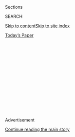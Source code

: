 <div id="app">

<div>

<div>

<div>

<div class="NYTAppHideMasthead css-1q2w90k e1suatyy0">

<div class="section css-ui9rw0 e1suatyy2">

<div class="css-eph4ug er09x8g0">

<div class="css-6n7j50">

</div>

<span class="css-1dv1kvn">Sections</span>

<div class="css-10488qs">

<span class="css-1dv1kvn">SEARCH</span>

</div>

[Skip to content](#site-content)[Skip to site
index](#site-index)

</div>

<div class="css-10698na e1huz5gh0">

</div>

</div>

<div id="masthead-bar-one" class="section hasLinks css-15hmgas e1csuq9d3">

<div class="css-uqyvli e1csuq9d0">

</div>

<div class="css-1uqjmks e1csuq9d1">

</div>

<div class="css-9e9ivx">

[](https://myaccount.nytimes3xbfgragh.onion/auth/login?response_type=cookie&client_id=vi)

</div>

<div class="css-1bvtpon e1csuq9d2">

[Today’s
Paper](https://www.nytimes3xbfgragh.onion/section/todayspaper)

</div>

</div>

</div>

</div>

<div data-aria-hidden="false">

<div id="site-content" data-role="main">

<div>

<div class="css-1aor85t" style="opacity:0.000000001;z-index:-1;visibility:hidden">

<div class="css-1hqnpie">

<div class="css-epjblv">

<span class="css-z6pdnw">Strangers on an 18-Hour
Train</span>

</div>

<div class="css-k008qs">

<div class="css-1iwv8en">

<span class="css-18z7m18"></span>

<div>

<div>

</div>

</div>

</div>

<span class="css-1n6z4y">https://nyti.ms/2llfuCs</span>

<div class="css-1705lsu">

<div class="css-4xjgmj">

<div class="css-4skfbu" data-role="toolbar" data-aria-label="Social Media Share buttons, Save button, and Comments Panel with current comment count" data-testid="share-tools">

  - 
  - 
  - 
  - 
    
    <div class="css-6n7j50">
    
    </div>

  - 
  - 

</div>

</div>

</div>

</div>

</div>

</div>

<div class="css-13pd83m">

</div>

<div id="top-wrapper" class="css-1sy8kpn">

<div id="top-slug" class="css-l9onyx">

Advertisement

</div>

[Continue reading the main
story](#after-top)

<div class="ad top-wrapper" style="text-align:center;height:100%;display:block;min-height:250px">

<div id="top" class="place-ad" data-position="top" data-size-key="top">

</div>

</div>

<div id="after-top">

</div>

</div>

<div id="sponsor-wrapper" class="css-1hyfx7x">

<div id="sponsor-slug" class="css-19vbshk">

Supported by

</div>

[Continue reading the main
story](#after-sponsor)

<div id="sponsor" class="ad sponsor-wrapper" style="text-align:center;height:100%;display:block">

</div>

<div id="after-sponsor">

</div>

</div>

[Lives](/column/lives "Lives")

<div class="css-1vkm6nb ehdk2mb0">

# Strangers on an 18-Hour Train

</div>

<div class="css-79elbk" data-testid="photoviewer-wrapper">

<div class="css-z3e15g" data-testid="photoviewer-wrapper-hidden">

</div>

<div class="css-1a48zt4 ehw59r15" data-testid="photoviewer-children">

![<span class="css-ach9cc e1z0qqy90" itemprop="copyrightHolder"><span class="css-1ly73wi e1tej78p0">Credit...</span><span><span>Illustration
by Melinda
Josie</span></span></span>](https://static01.graylady3jvrrxbe.onion/images/2017/03/05/magazine/05lives/05mag-05lives-t_CA0-articleLarge.jpg?quality=75&auto=webp&disable=upscale)

</div>

</div>

<div class="css-xt80pu e12qa4dv0">

<div class="css-18e8msd">

<div class="css-vp77d3 epjyd6m0">

<div class="css-1baulvz">

By <span class="css-1baulvz last-byline" itemprop="name">Rafiq
Ebrahim</span>

</div>

</div>

  - March 3,
    2017

  - 
    
    <div class="css-4xjgmj">
    
    <div class="css-d8bdto" data-role="toolbar" data-aria-label="Social Media Share buttons, Save button, and Comments Panel with current comment count" data-testid="share-tools">
    
      - 
      - 
      - 
      - 
        
        <div class="css-6n7j50">
        
        </div>
    
      - 
      - 
    
    </div>
    
    </div>

</div>

</div>

<div class="section meteredContent css-1r7ky0e" name="articleBody" itemprop="articleBody">

<div class="css-1fanzo5 StoryBodyCompanionColumn">

<div class="css-53u6y8">

Many years ago, before my family immigrated to the United States from
Pakistan, we used to travel frequently by train. During a more recent
trip home, instead of flying back to Karachi from Lahore, I decided to
go by train again. I was interested to see what it was like traveling in
economy class. I got a seat in Car No. 3, and amid thunder and rain, the
train hissed out of the station. Its pace was slow. The compartment was
packed.

Those who had reserved seats occupied them, while others were perched on
the floor, next to the seats or even by the toilets, with the result
that it became difficult to move around or to use the toilet yourself.
Families with little children spread quilts and pillows on the seats and
on the floor.

A conductor entered the car and started checking tickets. The passenger
in Seat 54, a tall, middle-aged man with sharp gray eyes, had only an
unreserved ticket, so he was asked to vacate the seat. But he took the
conductor aside and returned in a few minutes to the same place. The
conductor, overlooking the mess everywhere in the car, smiled and went
about his duty.

If it were not for the rains in Punjab, the heat and dust would have
been unbearable. I noticed that the man sitting in Seat 54 kept watching
a young woman in a window seat with a little child on her lap. The
woman’s eye fell on the man’s face, and she immediately looked down
and adjusted her dupatta, her scarf.

</div>

</div>

<div class="css-1fanzo5 StoryBodyCompanionColumn">

<div class="css-53u6y8">

The night wore on, and people began to close their eyes, but the seats
were so uncomfortable that only a very heavy sleeper could manage to get
any rest. The train continued its slow pace, stopping every so often at
another station. Because of the heat and suffocating air in the
compartment, many windows were kept open. The woman with the child on
her lap looked over at the man in Seat 54. He was still staring at her.
I was beginning to get angry with him. Even under such filthy and
uncomfortable circumstances, he couldn’t resist indulging his desire to
gaze at an attractive woman. She began to look back at him with fire in
her eyes.

Turning her face away, she played with the child again for a while. The
train was approaching a station. I could see the familiar lights of
Khanewal, and as we stopped, a memory flashed through my mind. Two
decades earlier, whenever we traveled this route and stopped at this
station, my little daughter would urge me to take her out and buy some
ceramic toys from one of the stalls. We would buy the toys, and I would
enjoy a cup of tea in a clay cup at a tea stall. It was now 2 a.m., and
I got down from the train to recapture this pleasant memory. I was
drinking my tea when two burly men came near me and stood on either
side. I could feel something probing at my right. “Take out your wallet
and give it to me,” ordered one of them. I took it out and handed it to
him. The other man relieved me of my wristwatch. “Have a safe journey,”
one said before they both disappeared.

I was shaken, and not just because I lost my wallet and watch. The watch
was cheap, bought for four dollars from Kmart in Chicago, and there were
only a hundred rupees in my wallet; the rest of my money, my credit
cards and my IDs were safely tucked inside my shoes. But it struck me
that you should never try to recapture the memorable scenes of the past,
because you are likely to lose those memories forever. I finished the
cup of tea and returned to my seat on the train.

The train started again. The child was still awake on his mother’s lap,
but the woman found it difficult to keep her eyes open. She was soon
lost in a short wink of sleep. Her head fell forward. A moment later,
the child began to climb the open window — one leg went over it. The man
in Seat 54 leapt up and grabbed the child before he fell out.

The commotion woke up the woman. She seemed to be in a panic, and then
reality dawned. “Here you are,” the man said as he gave the child back
to her. “Your child has been looking for an opportunity to crawl out of
the window,” he said. “That’s why I have been watching the whole time.”
He stretched his back and moved away. The woman was dumbfounded, and so
was I.

</div>

</div>

<div class="css-1fanzo5 StoryBodyCompanionColumn">

<div class="css-53u6y8">

The woman had a few sips of water, then got up to thank the man, but he
was nowhere to be seen. The train moved on. Early in the morning, at
Drigh Road Station, the woman got up to get off the train. She searched
for the man again but couldn’t find him.

“Bhai,” she addressed me, calling me brother. “If you see that man, will
you kindly thank him on my behalf?”

I nodded. Before I got down at Karachi Cantt, I searched the whole
compartment for him — but he was gone.

</div>

</div>

</div>

<div>

</div>

<div>

</div>

<div>

</div>

<div>

<div id="bottom-wrapper" class="css-1ede5it">

<div id="bottom-slug" class="css-l9onyx">

Advertisement

</div>

[Continue reading the main
story](#after-bottom)

<div id="bottom" class="ad bottom-wrapper" style="text-align:center;height:100%;display:block;min-height:90px">

</div>

<div id="after-bottom">

</div>

</div>

</div>

</div>

</div>

## Site Index

<div>

</div>

## Site Information Navigation

  - [© <span>2020</span> <span>The New York Times
    Company</span>](https://help.nytimes3xbfgragh.onion/hc/en-us/articles/115014792127-Copyright-notice)

<!-- end list -->

  - [NYTCo](https://www.nytco.com/)
  - [Contact
    Us](https://help.nytimes3xbfgragh.onion/hc/en-us/articles/115015385887-Contact-Us)
  - [Work with us](https://www.nytco.com/careers/)
  - [Advertise](https://nytmediakit.com/)
  - [T Brand Studio](http://www.tbrandstudio.com/)
  - [Your Ad
    Choices](https://www.nytimes3xbfgragh.onion/privacy/cookie-policy#how-do-i-manage-trackers)
  - [Privacy](https://www.nytimes3xbfgragh.onion/privacy)
  - [Terms of
    Service](https://help.nytimes3xbfgragh.onion/hc/en-us/articles/115014893428-Terms-of-service)
  - [Terms of
    Sale](https://help.nytimes3xbfgragh.onion/hc/en-us/articles/115014893968-Terms-of-sale)
  - [Site
    Map](https://spiderbites.nytimes3xbfgragh.onion)
  - [Help](https://help.nytimes3xbfgragh.onion/hc/en-us)
  - [Subscriptions](https://www.nytimes3xbfgragh.onion/subscription?campaignId=37WXW)

</div>

</div>

</div>

</div>
